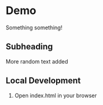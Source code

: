 # Demo

Something something!

## Subheading

More random text added

## Local Development

1. Open index.html in your browser
